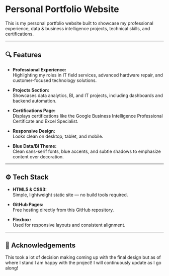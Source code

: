 # Personal Portfolio Website

This is my personal portfolio website built to showcase my professional experience, data & business intelligence projects, technical skills, and certifications.  

---

## 🔍 Features

- **Professional Experience:**  
  Highlighting my roles in IT field services, advanced hardware repair, and customer-focused technology solutions.

- **Projects Section:**  
  Showcases data analytics, BI, and IT projects, including dashboards and backend automation.

- **Certifications Page:**  
  Displays certifications like the Google Business Intelligence Professional Certificate and Excel Specialist.

- **Responsive Design:**  
  Looks clean on desktop, tablet, and mobile.

- **Blue Data/BI Theme:**  
  Clean sans-serif fonts, blue accents, and subtle shadows to emphasize content over decoration.

---

## ⚙️ Tech Stack

- **HTML5 & CSS3:**  
  Simple, lightweight static site — no build tools required.

- **GitHub Pages:**  
  Free hosting directly from this GitHub repository.

- **Flexbox:**  
  Used for responsive layouts and consistent alignment.
  
---

## 🙌 Acknowledgements

This took a lot of decision making coming up with the final design but as of where I stand I am happy with the project! I will continuously update as I go along!
